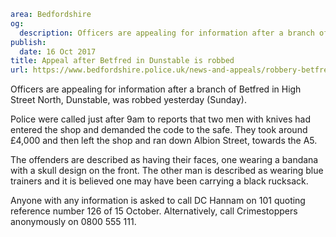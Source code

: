 ```yaml
area: Bedfordshire
og:
  description: Officers are appealing for information after a branch of Betfred in High Street North, Dunstable, was robbed yesterday (Sunday).
publish:
  date: 16 Oct 2017
title: Appeal after Betfred in Dunstable is robbed
url: https://www.bedfordshire.police.uk/news-and-appeals/robbery-betfred-dunstable
```

Officers are appealing for information after a branch of Betfred in High Street North, Dunstable, was robbed yesterday (Sunday).

Police were called just after 9am to reports that two men with knives had entered the shop and demanded the code to the safe. They took around £4,000 and then left the shop and ran down Albion Street, towards the A5.

The offenders are described as having their faces, one wearing a bandana with a skull design on the front. The other man is described as wearing blue trainers and it is believed one may have been carrying a black rucksack.

Anyone with any information is asked to call DC Hannam on 101 quoting reference number 126 of 15 October. Alternatively, call Crimestoppers anonymously on 0800 555 111.
